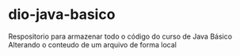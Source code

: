 # dio-java-basico

Respositorio para armazenar todo o código do curso de Java Básico
Alterando o conteudo de um arquivo de forma local
